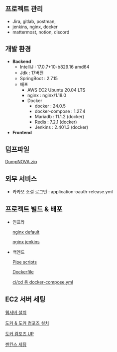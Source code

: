 ## 프로젝트 관리

- Jira, gitlab, postman,
- jenkins, nginx, docker
- mattermost, notion, discord

## 개발 환경

- **Backend**
    - IntelliJ : 17.0.7+10-b829.16 amd64
    - Jdk : 17버전
    - SpringBoot : 2.7.15
    - 배포
        - AWS EC2 Ubuntu 20.04 LTS
        - nginx : nginx/1.18.0
        - Docker
            - docker : 24.0.5
            - docker-compose  : 1.27.4
            - Mariadb : 11.1.2 (docker)
            - Redis : 7.2.1 (docker)
            - Jenkins : 2.401.3 (docker)
- **Frontend**

## 덤프파일

[DumpNOVA.zip](https://prod-files-secure.s3.us-west-2.amazonaws.com/5f7e12fa-3d62-4bae-9d5a-4fd2aab59abd/2e0379bd-4bea-42d6-a782-4179f3498ef0/DumpNOVA.zip)

## 외부 서비스

- 카카오 소셜 로그인 : application-oauth-release.yml

## 프로젝트 빌드 & 배포

- 인프라
    
    [nginx default](https://www.notion.so/nginx-default-21946e6d30a94ee5b2c3668216fe52c1?pvs=21)
    
    [nginx jenkins](https://www.notion.so/nginx-jenkins-0be3fb939c904172a3a8fdd39a572922?pvs=21)
    
- 백엔드
    
    [Pipe scripts](https://www.notion.so/Pipe-scripts-150d9cad97de41a596f1f68c32747467?pvs=21)
    
    [Dockerfile](https://www.notion.so/Dockerfile-556e604a7bbf4f75a67d41c9631ef3fe?pvs=21)
    
    [ci/cd 용 docker-compose.yml](https://www.notion.so/ci-cd-docker-compose-yml-668386d819e448258a70bdc76e09ddb5?pvs=21)
    

## EC2 서버 세팅

[웹서버 설치](https://www.notion.so/49f51e97675040cc8c6dab90b799e549?pvs=21)

[도커 & 도커 컴포즈 설치](https://www.notion.so/a481a8dd66b445f59432815bc2de01c5?pvs=21)

[도커 컴포즈 UP](https://www.notion.so/UP-2c8186c034c242ecae5bb6034082fa6b?pvs=21)

[젠킨스 세팅](https://www.notion.so/3d4840cac3e64bbd9f1e9b3c2cbb277b?pvs=21)
